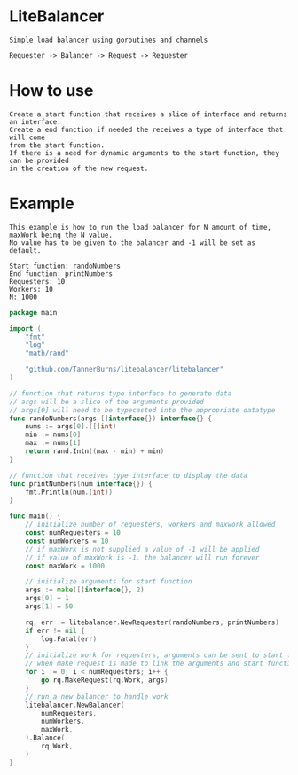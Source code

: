 # LiteBalancer

    Simple load balancer using goroutines and channels
    
    Requester -> Balancer -> Request -> Requester

# How to use

    Create a start function that receives a slice of interface and returns an interface.
	Create a end function if needed the receives a type of interface that will come 
	from the start function.
	If there is a need for dynamic arguments to the start function, they can be provided
	in the creation of the new request.
    

# Example

    This example is how to run the load balancer for N amount of time, maxWork being the N value.
	No value has to be given to the balancer and -1 will be set as default.

	Start function: randoNumbers
	End function: printNumbers
	Requesters: 10
	Workers: 10
	N: 1000
    

``` go
package main

import (
	"fmt"
	"log"
	"math/rand"

	"github.com/TannerBurns/litebalancer/litebalancer"
)

// function that returns type interface to generate data
// args will be a slice of the arguments provided
// args[0] will need to be typecasted into the appropriate datatype
func randoNumbers(args []interface{}) interface{} {
	nums := args[0].([]int)
	min := nums[0]
	max := nums[1]
	return rand.Intn((max - min) + min)
}

// function that receives type interface to display the data
func printNumbers(num interface{}) {
	fmt.Println(num.(int))
}

func main() {
	// initialize number of requesters, workers and maxwork allowed
	const numRequesters = 10
	const numWorkers = 10
	// if maxWork is not supplied a value of -1 will be applied
	// if value of maxWork is -1, the balancer will run forever
	const maxWork = 1000

	// initialize arguments for start function
	args := make([]interface{}, 2)
	args[0] = 1
	args[1] = 50

	rq, err := litebalancer.NewRequester(randoNumbers, printNumbers)
	if err != nil {
		log.Fatal(err)
	}
	// initialize work for requesters, arguments can be sent to start function
	// when make request is made to link the arguments and start function
	for i := 0; i < numRequesters; i++ {
		go rq.MakeRequest(rq.Work, args)
	}
	// run a new balancer to handle work
	litebalancer.NewBalancer(
		numRequesters,
		numWorkers,
		maxWork,
	).Balance(
		rq.Work,
	)
}
```